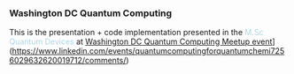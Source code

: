 ### Washington DC Quantum Computing 
This is the presentation + code implementation presented in the <span style="color:lightblue">M.Sc Quantum Devices</span> at [Washington DC Quantum Computing Meetup event]([https://www.ip-paris.fr)](https://www.linkedin.com/events/quantumcomputingforquantumchemi7256029632620019712/comments/) 
